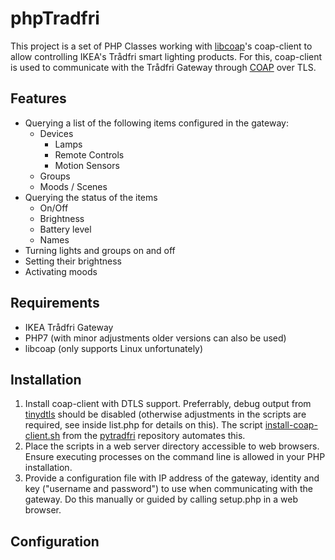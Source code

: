 # phpTradfri
This project is a set of PHP Classes working with [libcoap](https://github.com/obgm/libcoap)'s coap-client to allow controlling IKEA's Trådfri smart lighting products. For this, coap-client is used to communicate with the Trådfri Gateway through [COAP](https://tools.ietf.org/html/rfc7252) over TLS.
## Features
* Querying a list of the following items configured in the gateway:
  * Devices
    * Lamps
    * Remote Controls
    * Motion Sensors
  * Groups
  * Moods / Scenes
* Querying the status of the items 
  * On/Off
  * Brightness
  * Battery level
  * Names
* Turning lights and groups on and off
* Setting their brightness
* Activating moods
## Requirements
* IKEA Trådfri Gateway
* PHP7 (with minor adjustments older versions can also be used)
* libcoap (only supports Linux unfortunately)
## Installation
1. Install coap-client with DTLS support. Preferrably, debug output from [tinydtls](https://projects.eclipse.org/projects/iot.tinydtls) should be disabled (otherwise adjustments in the scripts are required, see inside list.php for details on this). The script [install-coap-client.sh](https://github.com/ggravlingen/pytradfri/blob/master/script/install-coap-client.sh) from the [pytradfri](https://github.com/ggravlingen/pytradfri) repository automates this.
2. Place the scripts in a web server directory accessible to web browsers. Ensure executing processes on the command line is allowed in your PHP installation.
3. Provide a configuration file with IP address of the gateway, identity and key ("username and password") to use when communicating with the gateway. Do this manually or guided by calling setup.php in a web browser.
## Configuration
